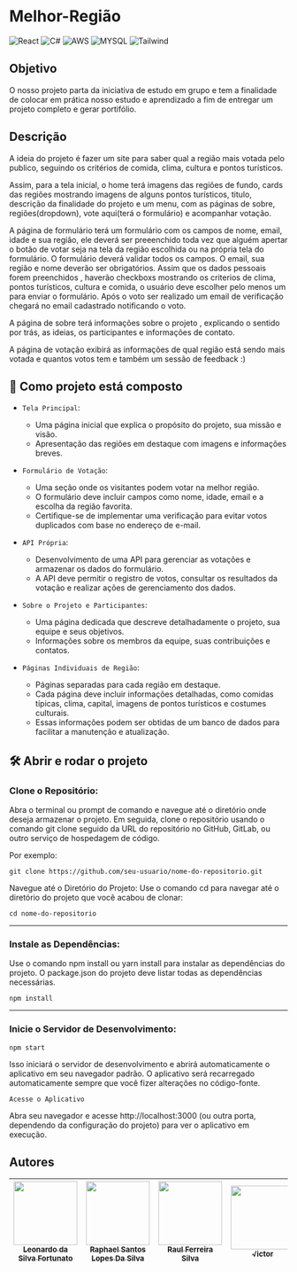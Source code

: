 # Melhor-Região

![React](https://img.shields.io/badge/React-20232A?style=for-the-badge&logo=react&logoColor=61DAFB) ![C#](https://img.shields.io/badge/C%23-239120?style=for-the-badge&logo=c-sharp&logoColor=white) ![AWS](https://img.shields.io/badge/Amazon_AWS-232F3E?style=for-the-badge&logo=amazon-aws&logoColor=white) ![MYSQL](https://img.shields.io/badge/MySQL-00000F?style=for-the-badge&logo=mysql&logoColor=white) ![Tailwind](https://img.shields.io/badge/Tailwind_CSS-38B2AC?style=for-the-badge&logo=tailwind-css&logoColor=white)

## Objetivo

O nosso projeto parta da iniciativa de estudo em grupo e tem a finalidade de colocar em prática nosso estudo e aprendizado a fim de entregar um projeto completo e gerar portifólio.

## Descrição

A ideia do projeto é fazer um site para saber qual a região mais votada pelo publico, seguindo os critérios de comida, clima, cultura e pontos turísticos. 

Assim, para a tela inicial, o home terá imagens das regiões de fundo, cards das regiões mostrando imagens de alguns pontos turísticos, titulo, descrição da finalidade do projeto e um menu, com as páginas de sobre, regiões(dropdown), vote aqui(terá o formulário) e acompanhar votação.

A página  de formulário terá um formulário com os campos de nome, email, idade e sua região, ele deverá ser preeenchido toda vez que alguém apertar o botão de votar seja na tela da região escolhida ou na própria tela do formulário. O formulário deverá validar todos os campos. O email, sua região e nome deverão ser obrigatórios. Assim que os dados pessoais forem preenchidos , haverão checkboxs mostrando os criterios de clima, pontos turísticos, cultura e comida, o usuário deve escolher pelo menos um para enviar o formulário. Após o voto ser realizado um email de verificação chegará no email cadastrado notificando o voto.

A página de sobre terá informações sobre o projeto , explicando o sentido por trás, as ideias, os participantes e  informações de contato.

A página de votação exibirá as informações de qual região está sendo mais votada e quantos votos tem e também um sessão de feedback :)

## :hammer: Como projeto está composto

- `Tela Principal`:
  - Uma página inicial que explica o propósito do projeto, sua missão e visão.
  - Apresentação das regiões em destaque com imagens e informações breves.

- `Formulário de Votação`:

  - Uma seção onde os visitantes podem votar na melhor região.
  - O formulário deve incluir campos como nome, idade, email e a escolha da região favorita.
  - Certifique-se de implementar uma verificação para evitar votos duplicados com base no endereço de e-mail.

- `API Própria`:

  - Desenvolvimento de uma API para gerenciar as votações e armazenar os dados do formulário.
  - A API deve permitir o registro de votos, consultar os resultados da votação e realizar ações de gerenciamento dos dados.

- `Sobre o Projeto e Participantes`:

  - Uma página dedicada que descreve detalhadamente o projeto, sua equipe e seus objetivos.
  - Informações sobre os membros da equipe, suas contribuições e contatos.
    
- `Páginas Individuais de Região`:

  - Páginas separadas para cada região em destaque.
  - Cada página deve incluir informações detalhadas, como comidas típicas, clima, capital, imagens de pontos turísticos e costumes culturais.
  - Essas informações podem ser obtidas de um banco de dados para facilitar a manutenção e atualização.

## 🛠️ Abrir e rodar o projeto

### Clone o Repositório: 

  Abra o terminal ou prompt de comando e navegue até o diretório onde deseja armazenar o projeto. Em seguida, clone o repositório usando o comando git clone seguido da URL do repositório no GitHub, GitLab, ou outro serviço de hospedagem de código.
  
  Por exemplo:
    
  `git clone https://github.com/seu-usuario/nome-do-repositorio.git`
    
  Navegue até o Diretório do Projeto: Use o comando cd para navegar até o diretório do projeto que você acabou de clonar:
  
  `cd nome-do-repositorio`
  
  <hr>
  
  ### Instale as Dependências: 
  
  Use o comando npm install ou yarn install para instalar as dependências do projeto. O package.json do projeto deve listar todas as dependências necessárias.
    
  `npm install`
  
  <hr>
  
  ### Inicie o Servidor de Desenvolvimento:
       
  `npm start`

  Isso iniciará o servidor de desenvolvimento e abrirá automaticamente o aplicativo em seu navegador padrão. O aplicativo será recarregado automaticamente sempre que você fizer alterações no código-fonte.
    
  `Acesse o Aplicativo`

  Abra seu navegador e acesse http://localhost:3000 (ou outra porta, dependendo da configuração do projeto) para ver o aplicativo em execução.

## Autores

| [<img loading="lazy" src="https://avatars.githubusercontent.com/u/105468535?v=4" width=115><br><sub>Leonardo da Silva Fortunato</sub>](https://github.com/LeonardoFortunato13) |  [<img loading="lazy" src="https://avatars.githubusercontent.com/u/105462948?v=4" width=115><br><sub>Raphael Santos Lopes Da Silva</sub>](https://github.com/RaphaelSilvaL) |  [<img loading="lazy" src="https://avatars.githubusercontent.com/u/105366476?v=4" width=115><br><sub>Raul Ferreira Silva</sub>](https://github.com/RaulFerreiraSilva) | [<img loading="lazy" src="https://avatars.githubusercontent.com/u/68936164?v=4" width=115><br><sub>√ictor</sub>](https://github.com/sapocowboy) |
| :---: | :---: | :---: | :---: |
